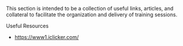 This section is intended to be a collection of useful links, articles, and collateral to facilitate the organization and delivery of training sessions.



Useful Resources
* https://www1.iclicker.com/
